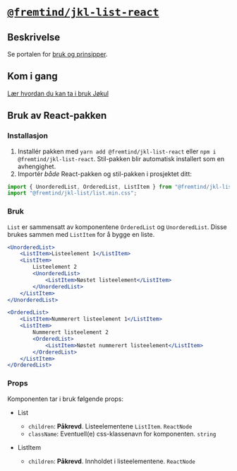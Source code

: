 # [`@fremtind/jkl-list-react`](https://fremtind.github.io/jokul/list-react/documentation/List/)

## Beskrivelse

Se portalen for [bruk og prinsipper](https://fremtind.github.io/jokul/list-react/documentation/List/).

## Kom i gang

[Lær hvordan du kan ta i bruk Jøkul](https://fremtind.github.io/jokul/developer/getting-started/)

## Bruk av React-pakken

### Installasjon

1. Installér pakken med `yarn add @fremtind/jkl-list-react` eller `npm i @fremtind/jkl-list-react`. Stil-pakken blir automatisk installert som en avhengighet.
2. Importér _både_ React-pakken og stil-pakken i prosjektet ditt:

```js
import { UnorderedList, OrderedList, ListItem } from "@fremtind/jkl-list-react";
import "@fremtind/jkl-list/list.min.css";
```

### Bruk

`List` er sammensatt av komponentene `OrderedList` og `UnorderedList`. Disse brukes sammen med `ListItem` for å bygge en liste.

```jsx
<UnorderedList>
    <ListItem>Listeelement 1</ListItem>
    <ListItem>
        Listeelement 2
        <UnorderedList>
            <ListItem>Nøstet listeelement</ListItem>
        </UnorderedList>
    </ListItem>
</UnorderedList>

<OrderedList>
    <ListItem>Nummerert listeelement 1</ListItem>
    <ListItem>
        Nummerert listeelement 2
        <OrderedList>
            <ListItem>Nøstet nummerert listeelement</ListItem>
        </OrderedList>
    </ListItem>
</OrderedList>
```

### Props

Komponenten tar i bruk følgende props:

-   List

    -   `children`: **Påkrevd**. Listeelementene `ListItem`. `ReactNode`
    -   `className`: Eventuell(e) css-klassenavn for komponenten. `string`

-   ListItem
    -   `children`: **Påkrevd**. Innholdet i listeelementene. `ReactNode`
